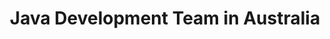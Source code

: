 ---
title: Java Development Team in Australia
permalink: /landings/java-developer-australia
technology: Java
location: Australia
---